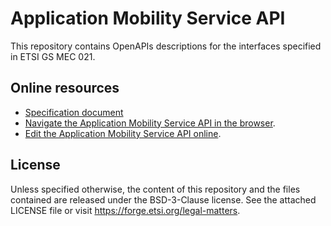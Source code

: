 # Application Mobility Service API

This repository contains OpenAPIs descriptions for the interfaces specified in ETSI GS MEC 021.

## Online resources

* [Specification document](https://www.etsi.org/deliver/etsi_gs/MEC/001_099/021/02.01.01_60/gs_mec021v020101p.pdf)
* [Navigate the Application Mobility Service API in the browser](https://forge.etsi.org/swagger/ui/?url=https://forge.etsi.org/rep/mec/gs021-amsi-api/raw/stf593/MEC021_AppMobilityService.yaml).
* [Edit the Application Mobility Service API online](https://forge.etsi.org/swagger/editor/?url=https://forge.etsi.org/rep/mec/gs021-amsi-api/raw/stf593/MEC021_AppMobilityService.yaml).

## License 

Unless specified otherwise, the content of this repository and the files contained are released under the BSD-3-Clause license.
See the attached LICENSE file or visit https://forge.etsi.org/legal-matters.
